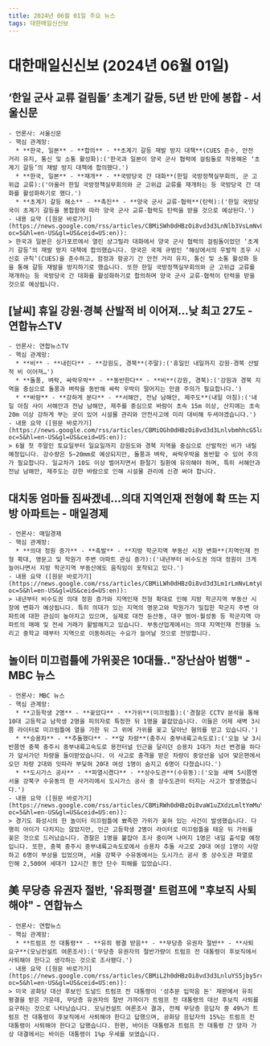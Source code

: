 ```yaml
---
title: 2024년 06월 01일 주요 뉴스
tags: 대한매일신신보
---
```


# 대한매일신신보 (2024년 06월 01일)
## ‘한일 군사 교류 걸림돌’ 초계기 갈등, 5년 반 만에 봉합 - 서울신문  
    - 언론사: 서울신문  
    - 핵심 관계망:  
      * **한국, 일본** - **합의** - **초계기 갈등 재발 방지 대책**(CUES 준수, 안전 거리 유지, 통신 및 소통 활성화):('한국과 일본이 양국 군사 협력에 걸림돌로 작용해온 ‘초계기 갈등’의 재발 방지 대책에 합의했다.')  
      * **한국, 일본** - **재개** - **국방당국 간 대화**(한일 국방정책실무회의, 군 고위급 교류):('아울러 한일 국방정책실무회의와 군 고위급 교류를 재개하는 등 국방당국 간 대화를 활성화하기로 했다.')  
      * **초계기 갈등 해소** - **촉진** - **양국 군사 교류·협력**(탄력):('한일 국방당국이 초계기 갈등을 봉합함에 따라 양국 군사 교류·협력도 탄력을 받을 것으로 예상된다.')  
    - 내용 요약 ([원문 바로가기](https://news.google.com/rss/articles/CBMiSWh0dHBzOi8vd3d3LnNlb3VsLmNvLmtyL25ld3MvcG9saXRpY3MvZGlwbG9tYWN5LzIwMjQvMDYvMDEvMjAyNDA2MDE1MDAwMzXSASxodHRwczovL2FtcC5zZW91bC5jby5rci9zZW91bC8yMDI0MDYwMTUwMDAzNQ?oc=5&hl=en-US&gl=US&ceid=US:en)):  
    > 한국과 일본은 싱가포르에서 열린 샹그릴라 대화에서 양국 군사 협력의 걸림돌이었던 ‘초계기 갈등’의 재발 방지 대책에 합의했습니다. 양국은 국제 규범인 ‘해상에서의 우발적 조우 시 신호 규칙’(CUES)을 준수하고, 함정과 항공기 간 안전 거리 유지, 통신 및 소통 활성화 등을 통해 갈등 재발을 방지하기로 했습니다. 또한 한일 국방정책실무회의와 군 고위급 교류를 재개하는 등 국방당국 간 대화를 활성화하기로 합의하며 양국 군사 교류·협력이 탄력을 받을 것으로 예상됩니다.  
    

## [날씨] 휴일 강원·경북 산발적 비 이어져…낮 최고 27도 - 연합뉴스TV  
    - 언론사: 연합뉴스TV  
    - 핵심 관계망:  
      * **비** - **내린다** - **강원도, 경북**(주말):('휴일인 내일까지 강원·경북 산발적 비 이어져…')  
      * **돌풍, 벼락, 싸락우박** - **동반한다** - **비**(강원, 경북):('강원과 경북 지역을 중심으로 돌풍과 벼락을 동반해 싸락 우박이 떨어지는 만큼 주의가 필요합니다.')  
      * **바람** - **강하게 분다** - **서해안, 전남 남해안, 제주도**(내일 아침):('내일 아침 사이 서해안과 전남 남해안, 제주를 중심으로 바람이 초속 15m 이상, 산지에는 초속 20m 이상 강하게 부는 곳이 있어 시설물 관리와 안전사고에 미리 대비해 두셔야겠습니다.')  
    - 내용 요약 ([원문 바로가기](https://news.google.com/rss/articles/CBMiOGh0dHBzOi8vd3d3LnlvbmhhcG5ld3N0di5jby5rci9uZXdzL01ZSDIwMjQwNjAxMDEyOTAwNjQx0gEA?oc=5&hl=en-US&gl=US&ceid=US:en)):  
    > 6월 첫 주말인 토요일부터 일요일까지 강원도와 경북 지역을 중심으로 산발적인 비가 내릴 예정입니다. 강수량은 5~20mm로 예상되지만, 돌풍과 벼락, 싸락우박을 동반할 수 있어 주의가 필요합니다. 일교차가 10도 이상 벌어지면서 환절기 질환에 유의해야 하며, 특히 서해안과 전남 남해안, 제주도는 강한 바람으로 인해 시설물 관리에 신경 써야 합니다.  
    

## 대치동 엄마들 짐싸겠네…의대 지역인재 전형에 확 뜨는 지방 아파트는 - 매일경제  
    - 언론사: 매일경제  
    - 핵심 관계망:  
      * **의대 정원 증가** - **촉발** - **지방 학군지역 부동산 시장 변화**(지역인재 전형 확대, 명문고 및 학원가 주변 아파트 관심 증가):('내년부터 비수도권 의대 정원이 크게 늘어나면서 지방 학군지역 부동산에도 움직임이 포착되고 있다.')  
    - 내용 요약 ([원문 바로가기](https://news.google.com/rss/articles/CBMiLWh0dHBzOi8vd3d3Lm1rLmNvLmtyL25ld3MvcmVhbGVzdGF0ZS8xMTAyOTY5NtIBAA?oc=5&hl=en-US&gl=US&ceid=US:en)):  
    > 내년부터 비수도권 의대 정원 증가와 지역인재 전형 확대로 인해 지방 학군지역 부동산 시장에 변화가 예상됩니다. 특히 의대가 있는 지역의 명문고와 학원가가 밀집한 학군지 주변 아파트에 대한 관심이 높아지고 있으며, 실제로 대전 둔산동, 대구 범어·월성동 등 학군지역 아파트의 매매 및 전세 거래가 활발해지고 있습니다. 부동산업계에서는 의대 지역인재 전형을 노리고 중학교 때부터 지역으로 이동하려는 수요가 늘어날 것으로 전망합니다.  
    

## 놀이터 미끄럼틀에 가위꽂은 10대들‥"장난삼아 범행" - MBC 뉴스  
    - 언론사: MBC 뉴스  
    - 핵심 관계망:  
      * **고등학생 2명** - **꽂았다** - **가위**(미끄럼틀):('경찰은 CCTV 분석을 통해 10대 고등학교 남학생 2명을 피의자로 특정한 뒤 1명을 붙잡았습니다. 이들은 어제 새벽 3시쯤 라이터로 미끄럼틀에 열을 가한 뒤 그 위에 가위를 꽂고 달아난 혐의를 받고 있습니다.')  
      * **승용차** - **추돌했다** - **앞 차량**(충주시 중부내륙고속도로):('오늘 낮 3시 반쯤엔 충북 충주시 중부내륙고속도로 용전터널 인근을 달리던 승용차 1대가 차선 변경을 하다가 앞서가던 차량을 들이받았습니다. 이 사고로 충격을 받은 차량이 중앙선을 넘어 맞은편에서 오던 차량 2대와 잇따라 부딪혀 20대 여성 1명이 숨지고 6명이 다쳤습니다.')  
      * **도시가스 공사** - **파열시켰다** - **상수도관**(수유동):('오늘 새벽 5시쯤엔 서울 강북구 수유동의 한 사거리에서 도시가스 공사 중 상수도관이 터지는 사고가 발생했습니다.')  
    - 내용 요약 ([원문 바로가기](https://news.google.com/rss/articles/CBMiRWh0dHBzOi8vaW1uZXdzLmltYmMuY29tL3JlcGxheS8yMDI0L253ZGVzay9hcnRpY2xlLzY2MDQwMDhfMzY1MTUuaHRtbNIBRWh0dHBzOi8vaW1uZXdzLmltYmMuY29tL3JlcGxheS8yMDI0L253ZGVzay9hcnRpY2xlLzY2MDQwMDhfMzY1MTYuaHRtbA?oc=5&hl=en-US&gl=US&ceid=US:en)):  
    > 경기도 화성시의 한 놀이터 미끄럼틀에 뾰족한 가위가 꽂혀 있는 사건이 발생했습니다. 다행히 아이가 다치지는 않았지만, 인근 고등학생 2명이 라이터로 미끄럼틀을 태운 뒤 가위를 꽂은 것으로 드러났습니다. 경찰은 1명을 붙잡아 조사 중이며 나머지 1명은 내일 출석할 예정입니다. 또한, 충북 충주시 중부내륙고속도로에서 승용차 추돌 사고로 20대 여성 1명이 사망하고 6명이 부상을 입었으며, 서울 강북구 수유동에서는 도시가스 공사 중 상수도관 파열로 인해 2,500여 세대가 12시간 동안 단수 피해를 입었습니다.  
    

## 美 무당층 유권자 절반, '유죄평결' 트럼프에 "후보직 사퇴해야" - 연합뉴스  
    - 언론사: 연합뉴스  
    - 핵심 관계망:  
      * **트럼프 전 대통령** - **유죄 평결 받음** - **무당층 유권자 절반** - **사퇴 요구**(모닝컨설트 여론조사):('무당층 유권자의 절반가량이 트럼프 전 대통령이 후보직에서 사퇴해야 한다고 생각하는 것으로 조사됐다.')  
    - 내용 요약 ([원문 바로가기](https://news.google.com/rss/articles/CBMiL2h0dHBzOi8vd3d3LnluYS5jby5rci92aWV3L0FLUjIwMjQwNjAxMDQ5MjAwMDcx0gEA?oc=5&hl=en-US&gl=US&ceid=US:en)):  
    > 미국 공화당 대선 후보인 도널드 트럼프 전 대통령이 '성추문 입막음 돈' 재판에서 유죄 평결을 받은 가운데, 무당층 유권자의 절반 가까이가 트럼프 전 대통령의 대선 후보직 사퇴를 요구하는 것으로 나타났습니다. 모닝컨설트 여론조사 결과, 전체 무당층 응답자 중 49%가 트럼프 전 대통령이 후보직에서 사퇴해야 한다고 답했으며, 공화당 응답자의 15%는 트럼프 전 대통령이 사퇴해야 한다고 답했습니다. 한편, 바이든 대통령과 트럼프 전 대통령 간 양자 가상 대결에서는 바이든 대통령이 1%p 우세를 보였습니다.  
    